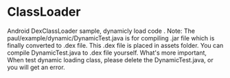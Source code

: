 # ClassLoader
Android DexClassLoader sample, dynamicly load code .
Note: 
The paul/example/dynamic/DynamicTest.java is for compiling .jar file which is finally converted to .dex file. This .dex file is
placed in assets folder. You can compile DynamicTest.java to .dex file yourself.
What's more important, When test dynamic loading class, please delete the DynamicTest.java, or you will get an error.
